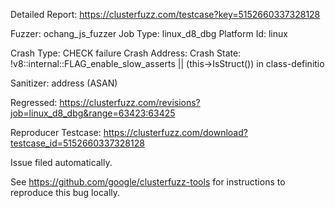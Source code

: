 Detailed Report: https://clusterfuzz.com/testcase?key=5152660337328128

Fuzzer: ochang_js_fuzzer
Job Type: linux_d8_dbg
Platform Id: linux

Crash Type: CHECK failure
Crash Address: 
Crash State:
  !v8::internal::FLAG_enable_slow_asserts || (this->IsStruct()) in class-definitio
  
Sanitizer: address (ASAN)

Regressed: https://clusterfuzz.com/revisions?job=linux_d8_dbg&range=63423:63425

Reproducer Testcase: https://clusterfuzz.com/download?testcase_id=5152660337328128

Issue filed automatically.

See https://github.com/google/clusterfuzz-tools for instructions to reproduce this bug locally.